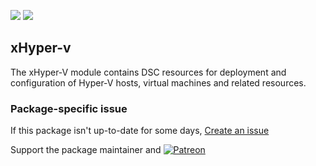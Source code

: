 [![](https://img.shields.io/chocolatey/v/hHyper-v?color=green&label=hHyper-v)](https://chocolatey.org/packages/hHyper-v) [![](https://img.shields.io/chocolatey/dt/hHyper-v)](https://chocolatey.org/packages/hHyper-v)

## xHyper-v
The xHyper-V module contains DSC resources for deployment and configuration of Hyper-V hosts, 
virtual machines and related resources.

### Package-specific issue
If this package isn't up-to-date for some days, [Create an issue](https://github.com/tunisiano187/Chocolatey-packages/issues/new/choose)

Support the package maintainer and [![Patreon](https://cdn.jsdelivr.net/gh/tunisiano187/Chocolatey-packages@d15c4e19c709e7148588d4523ffc6dd3cd3c7e5e/icons/patreon.png)](https://www.patreon.com/bePatron?u=39585820)
